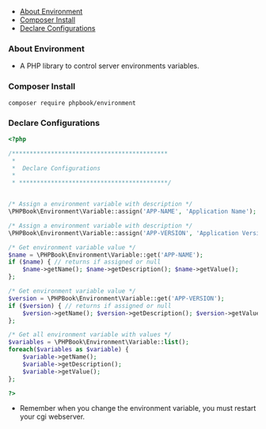     
+ [About Environment](#about-environment)
+ [Composer Install](#composer-install)
+ [Declare Configurations](#declare-configurations)

### About Environment

- A PHP library to control server environments variables.

### Composer Install

	composer require phpbook/environment

### Declare Configurations

```php
<?php

/********************************************
 * 
 *  Declare Configurations
 * 
 * ******************************************/


/* Assign a environment variable with description */
\PHPBook\Environment\Variable::assign('APP-NAME', 'Application Name');

/* Assign a environment variable with description */
\PHPBook\Environment\Variable::assign('APP-VERSION', 'Application Version');

/* Get environment variable value */
$name = \PHPBook\Environment\Variable::get('APP-NAME');
if ($name) { // returns if assigned or null
	$name->getName(); $name->getDescription(); $name->getValue();
};

/* Get environment variable value */
$version = \PHPBook\Environment\Variable::get('APP-VERSION');
if ($version) { // returns if assigned or null
	$version->getName(); $version->getDescription(); $version->getValue();
};

/* Get all environment variable with values */
$variables = \PHPBook\Environment\Variable::list();
foreach($variables as $variable) {
	$variable->getName();
	$variable->getDescription();
	$variable->getValue();
};

?>
```

- Remember when you change the environment variable, you must restart your cgi webserver.